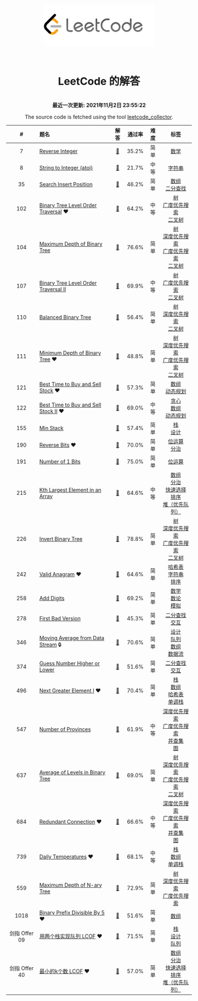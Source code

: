 
<p align="center"><img width="300" src="https://raw.githubusercontent.com/KivenCkl/LeetCode_Helper/master/imgs/leetcode-logo.png"></p>
<p align="center">
    <img src="https://img.shields.io/badge/用户-realzhangm-blue.svg?" alt="">
    <img src="https://img.shields.io/badge/已解决-29/2415-blue.svg?" alt="">
    <img src="https://img.shields.io/badge/简单-21-green.svg?" alt="">
    <img src="https://img.shields.io/badge/中等-8-orange.svg?" alt="">
    <img src="https://img.shields.io/badge/困难-0-red.svg?" alt="">
</p>
<h1 align="center">LeetCode 的解答</h1>

<p align="center">
    <br>
    <b>最近一次更新: 2021年11月2日 23:55:22 </b>
    <br>
</p>
<!--请保留下面这行信息，让更多用户了解到这个小爬虫，衷心感谢您的支持-->
<p align="center">The source code is fetched using the tool <a href="https://github.com/realzhangm/leetcode_collector">leetcode_collector</a>.</p>

| # | 题名 | 解答 | 通过率 | 难度 | 标签 |
|:--:|:-----|:---------:|:----:|:----:|:----:|
|7|[Reverse Integer](https://leetcode-cn.com/problems/reverse-integer)|[🔗](solutions/reverse-integer/README.md)|35.2%|简单|[数学](https://leetcode-cn.com/tag/math)<br>|
|8|[String to Integer (atoi)](https://leetcode-cn.com/problems/string-to-integer-atoi)|[🔗](solutions/string-to-integer-atoi/README.md)|21.7%|中等|[字符串](https://leetcode-cn.com/tag/string)<br>|
|35|[Search Insert Position](https://leetcode-cn.com/problems/search-insert-position)|[🔗](solutions/search-insert-position/README.md)|46.2%|简单|[数组](https://leetcode-cn.com/tag/array)<br>[二分查找](https://leetcode-cn.com/tag/binary-search)<br>|
|102|[Binary Tree Level Order Traversal](https://leetcode-cn.com/problems/binary-tree-level-order-traversal) ♥|[🔗](solutions/binary-tree-level-order-traversal/README.md)|64.2%|中等|[树](https://leetcode-cn.com/tag/tree)<br>[广度优先搜索](https://leetcode-cn.com/tag/breadth-first-search)<br>[二叉树](https://leetcode-cn.com/tag/binary-tree)<br>|
|104|[Maximum Depth of Binary Tree](https://leetcode-cn.com/problems/maximum-depth-of-binary-tree)|[🔗](solutions/maximum-depth-of-binary-tree/README.md)|76.6%|简单|[树](https://leetcode-cn.com/tag/tree)<br>[深度优先搜索](https://leetcode-cn.com/tag/depth-first-search)<br>[广度优先搜索](https://leetcode-cn.com/tag/breadth-first-search)<br>[二叉树](https://leetcode-cn.com/tag/binary-tree)<br>|
|107|[Binary Tree Level Order Traversal II](https://leetcode-cn.com/problems/binary-tree-level-order-traversal-ii)|[🔗](solutions/binary-tree-level-order-traversal-ii/README.md)|69.9%|中等|[树](https://leetcode-cn.com/tag/tree)<br>[广度优先搜索](https://leetcode-cn.com/tag/breadth-first-search)<br>[二叉树](https://leetcode-cn.com/tag/binary-tree)<br>|
|110|[Balanced Binary Tree](https://leetcode-cn.com/problems/balanced-binary-tree)|[🔗](solutions/balanced-binary-tree/README.md)|56.4%|简单|[树](https://leetcode-cn.com/tag/tree)<br>[深度优先搜索](https://leetcode-cn.com/tag/depth-first-search)<br>[二叉树](https://leetcode-cn.com/tag/binary-tree)<br>|
|111|[Minimum Depth of Binary Tree](https://leetcode-cn.com/problems/minimum-depth-of-binary-tree) ♥|[🔗](solutions/minimum-depth-of-binary-tree/README.md)|48.8%|简单|[树](https://leetcode-cn.com/tag/tree)<br>[深度优先搜索](https://leetcode-cn.com/tag/depth-first-search)<br>[广度优先搜索](https://leetcode-cn.com/tag/breadth-first-search)<br>[二叉树](https://leetcode-cn.com/tag/binary-tree)<br>|
|121|[Best Time to Buy and Sell Stock](https://leetcode-cn.com/problems/best-time-to-buy-and-sell-stock) ♥|[🔗](solutions/best-time-to-buy-and-sell-stock/README.md)|57.3%|简单|[数组](https://leetcode-cn.com/tag/array)<br>[动态规划](https://leetcode-cn.com/tag/dynamic-programming)<br>|
|122|[Best Time to Buy and Sell Stock II](https://leetcode-cn.com/problems/best-time-to-buy-and-sell-stock-ii) ♥|[🔗](solutions/best-time-to-buy-and-sell-stock-ii/README.md)|69.0%|中等|[贪心](https://leetcode-cn.com/tag/greedy)<br>[数组](https://leetcode-cn.com/tag/array)<br>[动态规划](https://leetcode-cn.com/tag/dynamic-programming)<br>|
|155|[Min Stack](https://leetcode-cn.com/problems/min-stack)|[🔗](solutions/min-stack/README.md)|57.4%|简单|[栈](https://leetcode-cn.com/tag/stack)<br>[设计](https://leetcode-cn.com/tag/design)<br>|
|190|[Reverse Bits](https://leetcode-cn.com/problems/reverse-bits) ♥|[🔗](solutions/reverse-bits/README.md)|70.0%|简单|[位运算](https://leetcode-cn.com/tag/bit-manipulation)<br>[分治](https://leetcode-cn.com/tag/divide-and-conquer)<br>|
|191|[Number of 1 Bits](https://leetcode-cn.com/problems/number-of-1-bits)|[🔗](solutions/number-of-1-bits/README.md)|75.0%|简单|[位运算](https://leetcode-cn.com/tag/bit-manipulation)<br>|
|215|[Kth Largest Element in an Array](https://leetcode-cn.com/problems/kth-largest-element-in-an-array)|[🔗](solutions/kth-largest-element-in-an-array/README.md)|64.6%|中等|[数组](https://leetcode-cn.com/tag/array)<br>[分治](https://leetcode-cn.com/tag/divide-and-conquer)<br>[快速选择](https://leetcode-cn.com/tag/quickselect)<br>[排序](https://leetcode-cn.com/tag/sorting)<br>[堆（优先队列）](https://leetcode-cn.com/tag/heap-priority-queue)<br>|
|226|[Invert Binary Tree](https://leetcode-cn.com/problems/invert-binary-tree)|[🔗](solutions/invert-binary-tree/README.md)|78.8%|简单|[树](https://leetcode-cn.com/tag/tree)<br>[深度优先搜索](https://leetcode-cn.com/tag/depth-first-search)<br>[广度优先搜索](https://leetcode-cn.com/tag/breadth-first-search)<br>[二叉树](https://leetcode-cn.com/tag/binary-tree)<br>|
|242|[Valid Anagram](https://leetcode-cn.com/problems/valid-anagram) ♥|[🔗](solutions/valid-anagram/README.md)|64.6%|简单|[哈希表](https://leetcode-cn.com/tag/hash-table)<br>[字符串](https://leetcode-cn.com/tag/string)<br>[排序](https://leetcode-cn.com/tag/sorting)<br>|
|258|[Add Digits](https://leetcode-cn.com/problems/add-digits)|[🔗](solutions/add-digits/README.md)|69.2%|简单|[数学](https://leetcode-cn.com/tag/math)<br>[数论](https://leetcode-cn.com/tag/number-theory)<br>[模拟](https://leetcode-cn.com/tag/simulation)<br>|
|278|[First Bad Version](https://leetcode-cn.com/problems/first-bad-version)|[🔗](solutions/first-bad-version/README.md)|45.3%|简单|[二分查找](https://leetcode-cn.com/tag/binary-search)<br>[交互](https://leetcode-cn.com/tag/interactive)<br>|
|346|[Moving Average from Data Stream](https://leetcode-cn.com/problems/moving-average-from-data-stream) 🔒|[🔗](solutions/moving-average-from-data-stream/README.md)|70.6%|简单|[设计](https://leetcode-cn.com/tag/design)<br>[队列](https://leetcode-cn.com/tag/queue)<br>[数组](https://leetcode-cn.com/tag/array)<br>[数据流](https://leetcode-cn.com/tag/data-stream)<br>|
|374|[Guess Number Higher or Lower](https://leetcode-cn.com/problems/guess-number-higher-or-lower)|[🔗](solutions/guess-number-higher-or-lower/README.md)|51.6%|简单|[二分查找](https://leetcode-cn.com/tag/binary-search)<br>[交互](https://leetcode-cn.com/tag/interactive)<br>|
|496|[Next Greater Element I](https://leetcode-cn.com/problems/next-greater-element-i) ♥|[🔗](solutions/next-greater-element-i/README.md)|70.4%|简单|[栈](https://leetcode-cn.com/tag/stack)<br>[数组](https://leetcode-cn.com/tag/array)<br>[哈希表](https://leetcode-cn.com/tag/hash-table)<br>[单调栈](https://leetcode-cn.com/tag/monotonic-stack)<br>|
|547|[Number of Provinces](https://leetcode-cn.com/problems/number-of-provinces)|[🔗](solutions/number-of-provinces/README.md)|61.9%|中等|[深度优先搜索](https://leetcode-cn.com/tag/depth-first-search)<br>[广度优先搜索](https://leetcode-cn.com/tag/breadth-first-search)<br>[并查集](https://leetcode-cn.com/tag/union-find)<br>[图](https://leetcode-cn.com/tag/graph)<br>|
|637|[Average of Levels in Binary Tree](https://leetcode-cn.com/problems/average-of-levels-in-binary-tree)|[🔗](solutions/average-of-levels-in-binary-tree/README.md)|69.0%|简单|[树](https://leetcode-cn.com/tag/tree)<br>[深度优先搜索](https://leetcode-cn.com/tag/depth-first-search)<br>[广度优先搜索](https://leetcode-cn.com/tag/breadth-first-search)<br>[二叉树](https://leetcode-cn.com/tag/binary-tree)<br>|
|684|[Redundant Connection](https://leetcode-cn.com/problems/redundant-connection) ♥|[🔗](solutions/redundant-connection/README.md)|66.6%|中等|[深度优先搜索](https://leetcode-cn.com/tag/depth-first-search)<br>[广度优先搜索](https://leetcode-cn.com/tag/breadth-first-search)<br>[并查集](https://leetcode-cn.com/tag/union-find)<br>[图](https://leetcode-cn.com/tag/graph)<br>|
|739|[Daily Temperatures](https://leetcode-cn.com/problems/daily-temperatures) ♥|[🔗](solutions/daily-temperatures/README.md)|68.1%|中等|[栈](https://leetcode-cn.com/tag/stack)<br>[数组](https://leetcode-cn.com/tag/array)<br>[单调栈](https://leetcode-cn.com/tag/monotonic-stack)<br>|
|559|[Maximum Depth of N-ary Tree](https://leetcode-cn.com/problems/maximum-depth-of-n-ary-tree)|[🔗](solutions/maximum-depth-of-n-ary-tree/README.md)|72.9%|简单|[树](https://leetcode-cn.com/tag/tree)<br>[深度优先搜索](https://leetcode-cn.com/tag/depth-first-search)<br>[广度优先搜索](https://leetcode-cn.com/tag/breadth-first-search)<br>|
|1018|[Binary Prefix Divisible By 5](https://leetcode-cn.com/problems/binary-prefix-divisible-by-5) ♥|[🔗](solutions/binary-prefix-divisible-by-5/README.md)|51.6%|简单|[数组](https://leetcode-cn.com/tag/array)<br>|
|剑指 Offer 09|[用两个栈实现队列 LCOF](https://leetcode-cn.com/problems/yong-liang-ge-zhan-shi-xian-dui-lie-lcof) ♥|[🔗](solutions/yong-liang-ge-zhan-shi-xian-dui-lie-lcof/README.md)|71.5%|简单|[栈](https://leetcode-cn.com/tag/stack)<br>[设计](https://leetcode-cn.com/tag/design)<br>[队列](https://leetcode-cn.com/tag/queue)<br>|
|剑指 Offer 40|[最小的k个数  LCOF](https://leetcode-cn.com/problems/zui-xiao-de-kge-shu-lcof) ♥|[🔗](solutions/zui-xiao-de-kge-shu-lcof/README.md)|57.0%|简单|[数组](https://leetcode-cn.com/tag/array)<br>[分治](https://leetcode-cn.com/tag/divide-and-conquer)<br>[快速选择](https://leetcode-cn.com/tag/quickselect)<br>[排序](https://leetcode-cn.com/tag/sorting)<br>[堆（优先队列）](https://leetcode-cn.com/tag/heap-priority-queue)<br>|

